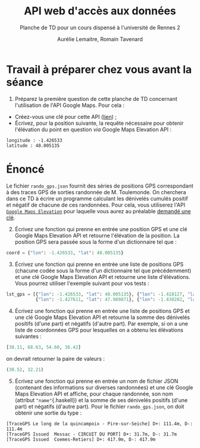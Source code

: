 ﻿---
title : API web d'accès aux données
subtitle: Planche de TD pour un cours dispensé à l'université de Rennes 2
language: fr
author: Aurélie Lemaitre, Romain Tavenard
rights: Creative Commons CC BY-NC-SA
---
# Travail à préparer chez vous avant la séance

1. Préparez la première question de cette planche de TD concernant l'utilisation de l'API Google Maps. Pour cela :
* Créez-vous une clé pour cette API ([lien](https://developers.google.com/maps/documentation/elevation/get-api-key)) ;
* Écrivez, pour la position suivante, la requête nécessaire pour obtenir l'élévation du point en question _via_ Google Maps Elevation API :
```
longitude : -1.426533
latitude : 48.005135
```


# Énoncé

Le fichier `rando_gps.json` fournit des séries de positions GPS correspondant à des traces GPS de sorties randonnée de M. Toulemonde.
On cherchera dans ce TD à écrire un programme calculant les dénivelés cumulés positif et négatif de chacune de ces randonnées.
Pour cela, vous utiliserez l'API [`Google Maps Elevation`](https://developers.google.com/maps/documentation/elevation/intro) pour laquelle vous aurez au préalable [demandé une clé](https://developers.google.com/maps/documentation/elevation/get-api-key).

2. Écrivez une fonction qui prenne en entrée une position GPS et une clé Google Maps Elevation API et retourne l'élévation de la position.
La position GPS sera passée sous la forme d'un dictionnaire tel que :
```python
coord = {"lon": -1.426533, "lat": 48.005135}
```

3. Écrivez une fonction qui prenne en entrée une liste de positions GPS (chacune codée sous la forme d'un dictionnaire tel que précédemment) et une clé Google Maps Elevation API et retourne une liste d'élévations.
Vous pourrez utiliser l'exemple suivant pour vos tests :
```python
lst_gps = [{"lon": -1.426533, "lat": 48.005135}, {"lon": -1.418127, "lat": 47.986058},
           {"lon": -1.427611, "lat": 47.989871}, {"lon": -1.430202, "lat": 48.000354}]
```

4. Écrivez une fonction qui prenne en entrée une liste de positions GPS et une clé Google Maps Elevation API et retourne la somme des dénivelés positifs (d'une part) et négatifs (d'autre part).
Par exemple, si on a une liste de coordonnées GPS pour lesquelles on a obtenu les élévations suivantes :
```python
[38.11, 68.63, 54.60, 36.42]
```
on devrait retourner la paire de valeurs :
```python
(30.52, 32.21)
```

5. Écrivez une fonction qui prenne en entrée un nom de fichier JSON (contenant des informations sur diverses randonnées) et une clé Google Maps Elevation API et affiche, pour chaque randonnée, son nom (attribut `"name"`{.haskell}) et la somme de ses dénivelés positifs (d'une part) et négatifs (d'autre part).
Pour le fichier `rando_gps.json`, on doit obtenir une sortie du type :
```
[TraceGPS Le long de la quincampoix - Pire-sur-Seiche] D+: 111.4m, D-: 111.4m
[TraceGPS Issued  Messac - CIRCUIT DU PORT] D+: 31.7m, D-: 31.7m
[TraceGPS Issued  Coemes-Retiers] D+: 417.9m, D-: 417.9m
```
